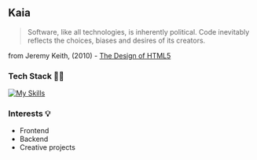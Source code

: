 ## Kaia

> Software, like all technologies, is inherently political.
> Code inevitably reflects the choices, biases and desires of its creators.

from Jeremy Keith, (2010) - [The Design of HTML5](https://adactio.com/articles/1704)

### Tech Stack 👩‍💻
[![My Skills](https://skillicons.dev/icons?i=js,react,nodejs,express,html,css,gcp,mysql,firebase,docker)](https://skillicons.dev)

### Interests 💡
* Frontend
* Backend
* Creative projects
